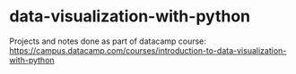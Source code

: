# data-visualization-with-python
Projects and notes done as part of datacamp course: https://campus.datacamp.com/courses/introduction-to-data-visualization-with-python
